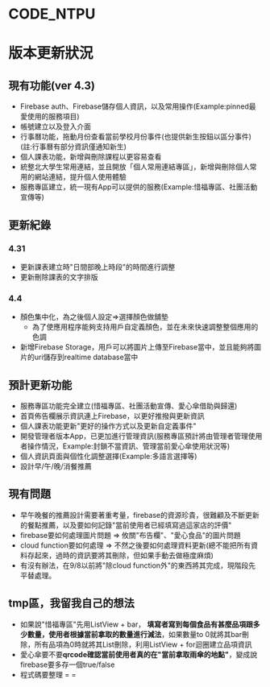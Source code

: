 # CODE_NTPU

# 版本更新狀況
## 現有功能(ver 4.3)
- Firebase auth、Firebase儲存個人資訊，以及常用操作(Example:pinned最愛使用的服務項目)
- 帳號建立以及登入介面
- 行事曆功能，拖動月份查看當前學校月份事件(也提供新生按鈕以區分事件)(註:行事曆有部分資訊僅通知新生)
- 個人課表功能，新增與刪除課程以更容易查看
- 統整北大學生常用連結，並且開放「個人常用連結專區」，新增與刪除個人常用的網站連結，提升個人使用體驗
- 服務專區建立，統一現有App可以提供的服務(Example:惜福專區、社團活動宣傳等)

## 更新紀錄

### 4.31
- 更新課表建立時"日間部晚上時段"的時間進行調整
- 更新刪除課表的文字排版

### 4.4
- 顏色集中化，為之後個人設定=>選擇顏色做舖墊
  - 為了使應用程序能夠支持用戶自定義顏色，並在未來快速調整整個應用的色調
- 新增Firebase Storage，用戶可以將圖片上傳至Firebase當中，並且能夠將圖片的uri儲存到realtime database當中
## 預計更新功能
- 服務專區功能完全建立(惜福專區、社團活動宣傳、愛心傘借助與歸還)
- 首頁佈告欄展示資訊連上Firebase，以更好推撥與更新資訊
- 個人課表功能更新"更好的操作方式以及更新自定義事件"
- 開發管理者版本App，已更加進行管理資訊(服務專區預計將由管理者管理使用者操作情況，Example:封鎖不當資訊、管理當前愛心傘使用狀況等)
- 個人資訊頁面與個性化調整選擇(Example:多語言選擇等)
- 設計早/午/晚/消餐推薦

## 現有問題
- 早午晚餐的推薦設計需要著重考量，firebase的資源珍貴，很難顧及不斷更新的餐點推薦，以及要如何記錄"當前使用者已經填寫過這家店的評價"
- firebase要如何處理圖片問題 => 攸關"布告欄"、"愛心食品"的圖片問題
- cloud function要如何處理 => 不然之後要如何處理資料更新(總不能把所有資料存起來，過時的資訊要將其刪除，但如果手動去做極度麻煩)
- 有沒有辦法，在9/8以前將"除cloud function外"的東西將其完成，現階段先平替處理。

## tmp區，我留我自己的想法
-  如果說"惜福專區"先用ListView + bar， **填寫者寫到每個食品有甚麼品項跟多少數量，使用者根據當前拿取的數量進行減法**，如果數量to 0就將其bar刪除，所有品項為0時就將其List刪除，利用ListView + for迴圈建立品項資訊
-  愛心傘要不要**qrcode確認當前使用者真的在"當前拿取雨傘的地點"**，變成說firebase要多存一個true/false
-  程式碼要整理 = =

